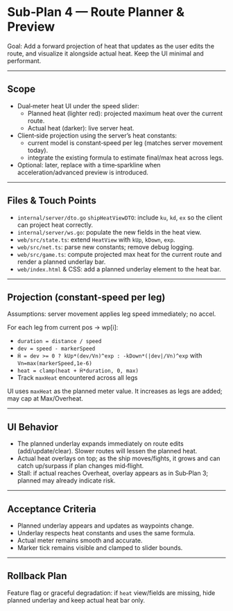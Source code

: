 # Sub‑Plan 4 — Route Planner & Preview

Goal: Add a forward projection of heat that updates as the user edits the route, and visualize it alongside actual heat. Keep the UI minimal and performant.

---

## Scope
- Dual‑meter heat UI under the speed slider:
  - Planned heat (lighter red): projected maximum heat over the current route.
  - Actual heat (darker): live server heat.
- Client‑side projection using the server’s heat constants:
  - current model is constant‑speed per leg (matches server movement today).
  - integrate the existing formula to estimate final/max heat across legs.
- Optional: later, replace with a time‑sparkline when acceleration/advanced preview is introduced.

---

## Files & Touch Points
- `internal/server/dto.go` `shipHeatViewDTO`: include `ku`, `kd`, `ex` so the client can project heat correctly.
- `internal/server/ws.go`: populate the new fields in the heat view.
- `web/src/state.ts`: extend `HeatView` with `kUp`, `kDown`, `exp`.
- `web/src/net.ts`: parse new constants; remove debug logging.
- `web/src/game.ts`: compute projected max heat for the current route and render a planned underlay bar.
- `web/index.html` & CSS: add a planned underlay element to the heat bar.

---

## Projection (constant‑speed per leg)
Assumptions: server movement applies leg speed immediately; no accel.

For each leg from current pos → wp[i]:
- `duration = distance / speed`
- `dev = speed - markerSpeed`
- `Ḣ = dev >= 0 ? kUp*(dev/Vn)^exp : -kDown*(|dev|/Vn)^exp` with `Vn=max(markerSpeed,1e-6)`
- `heat = clamp(heat + Ḣ*duration, 0, max)`
- Track `maxHeat` encountered across all legs

UI uses `maxHeat` as the planned meter value. It increases as legs are added; may cap at Max/Overheat.

---

## UI Behavior
- The planned underlay expands immediately on route edits (add/update/clear). Slower routes will lessen the planned heat.
- Actual heat overlays on top; as the ship moves/fights, it grows and can catch up/surpass if plan changes mid‑flight.
- Stall: if actual reaches Overheat, overlay appears as in Sub‑Plan 3; planned may already indicate risk.

---

## Acceptance Criteria
- Planned underlay appears and updates as waypoints change.
- Underlay respects heat constants and uses the same formula.
- Actual meter remains smooth and accurate.
- Marker tick remains visible and clamped to slider bounds.

---

## Rollback Plan
Feature flag or graceful degradation: if `heat` view/fields are missing, hide planned underlay and keep actual heat bar only.
